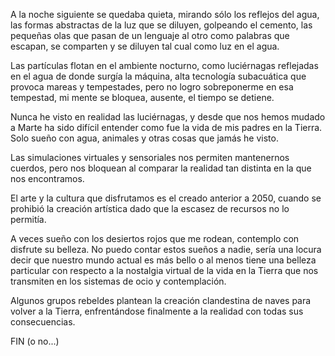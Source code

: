 A la noche siguiente se quedaba quieta, mirando sólo los reflejos del agua, las formas abstractas de la luz que se diluyen, golpeando el cemento, las pequeñas olas que pasan de un lenguaje al otro como palabras que escapan, se comparten y se diluyen tal cual como luz en el agua.

Las partículas flotan en el ambiente nocturno, como luciérnagas reflejadas en el agua de donde surgía la máquina, alta tecnología subacuática que provoca mareas y tempestades, pero no logro sobreponerme en esa tempestad, mi mente se bloquea, ausente, el tiempo se detiene.

Nunca he visto en realidad las luciérnagas, y desde que nos hemos mudado a Marte ha sido difícil entender como fue la vida de mis padres en la Tierra. Solo sueño con agua, animales y otras cosas que jamás he visto.

Las simulaciones virtuales y sensoriales nos permiten mantenernos cuerdos, pero nos bloquean al comparar la realidad tan distinta en la que nos encontramos.

El arte y la cultura que disfrutamos es el creado anterior a 2050, cuando se prohibió la creación artística dado que la escasez de recursos no lo permitía.

A veces sueño con los desiertos rojos que me rodean, contemplo con disfrute su belleza. No puedo contar estos sueños a nadie, sería una locura decir que nuestro mundo actual es más bello o al menos tiene una belleza particular con respecto a la nostalgia virtual de la vida en la Tierra que nos transmiten en los sistemas de ocio y contemplación.

Algunos grupos rebeldes plantean la creación clandestina de naves para volver a la Tierra, enfrentándose finalmente a la realidad con todas sus consecuencias.

FIN (o no...)
